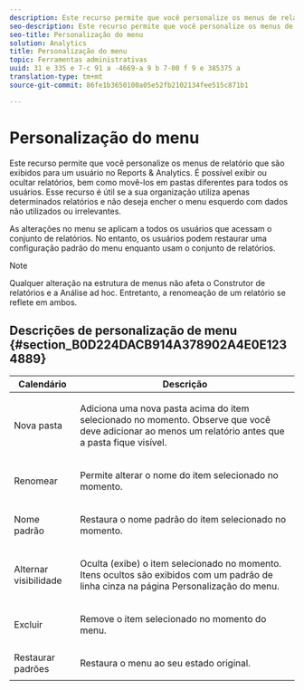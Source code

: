```yaml
---
description: Este recurso permite que você personalize os menus de relatório que são exibidos para um usuário no Reports & Analytics. É possível exibir ou ocultar relatórios, bem como movê-los em pastas diferentes para todos os usuários. Esse recurso é útil se a sua organização utiliza apenas determinados relatórios e não deseja encher o menu esquerdo com dados não utilizados ou irrelevantes.
seo-description: Este recurso permite que você personalize os menus de relatório que são exibidos para um usuário no Reports & Analytics. É possível exibir ou ocultar relatórios, bem como movê-los em pastas diferentes para todos os usuários. Esse recurso é útil se a sua organização utiliza apenas determinados relatórios e não deseja encher o menu esquerdo com dados não utilizados ou irrelevantes.
seo-title: Personalização do menu
solution: Analytics
title: Personalização do menu
topic: Ferramentas administrativas
uuid: 31 e 335 e 7-c 91 a -4669-a 9 b 7-00 f 9 e 385375 a
translation-type: tm+mt
source-git-commit: 86fe1b3650100a05e52fb2102134fee515c871b1

---
```



# Personalização do menu

Este recurso permite que você personalize os menus de relatório que são exibidos para um usuário no Reports &amp; Analytics. É possível exibir ou ocultar relatórios, bem como movê-los em pastas diferentes para todos os usuários. Esse recurso é útil se a sua organização utiliza apenas determinados relatórios e não deseja encher o menu esquerdo com dados não utilizados ou irrelevantes.

As alterações no menu se aplicam a todos os usuários que acessam o conjunto de relatórios. No entanto, os usuários podem restaurar uma configuração padrão do menu enquanto usam o conjunto de relatórios.

>[!NOTE]
>
>Qualquer alteração na estrutura de menus não afeta o Construtor de relatórios e a Análise ad hoc. Entretanto, a renomeação de um relatório se reflete em ambos.

## Descrições de personalização de menu {#section_B0D224DACB914A378902A4E0E1234889}

<table id="table_E609632569EB499184E56618C2CEF742"> 
 <thead> 
  <tr> 
   <th colname="col1" class="entry"> Calendário </th> 
   <th colname="col2" class="entry"> Descrição </th> 
  </tr> 
 </thead>
 <tbody> 
  <tr> 
   <td colname="col1"> <span class="wintitle"> Nova pasta</span> </td> 
   <td colname="col2"> <p> Adiciona uma nova pasta acima do item selecionado no momento. Observe que você deve adicionar ao menos um relatório antes que a pasta fique visível. </p> </td> 
  </tr> 
  <tr> 
   <td colname="col1"> <span class="wintitle"> Renomear</span> </td> 
   <td colname="col2"> <p> Permite alterar o nome do item selecionado no momento. </p> </td> 
  </tr> 
  <tr> 
   <td colname="col1"> <span class="wintitle"> Nome padrão</span> </td> 
   <td colname="col2"> <p> Restaura o nome padrão do item selecionado no momento. </p> </td> 
  </tr> 
  <tr> 
   <td colname="col1"> <span class="wintitle"> Alternar visibilidade</span> </td> 
   <td colname="col2"> <p> Oculta (exibe) o item selecionado no momento. Itens ocultos são exibidos com um padrão de linha cinza na página Personalização do menu. </p> </td> 
  </tr> 
  <tr> 
   <td colname="col1"> <span class="wintitle"> Excluir</span> </td> 
   <td colname="col2"> <p> Remove o item selecionado no momento do menu. </p> </td> 
  </tr> 
  <tr> 
   <td colname="col1"> <span class="wintitle"> Restaurar padrões</span> </td> 
   <td colname="col2"> <p> Restaura o menu ao seu estado original. </p> </td> 
  </tr> 
 </tbody> 
</table>

